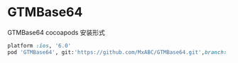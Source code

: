 # GTMBase64
GTMBase64 cocoapods 安装形式

```ruby
platform :ios, '6.0'
pod 'GTMBase64', git:'https://github.com/MxABC/GTMBase64.git',branch: ‘develop’,tag: '1.0.2'
```

